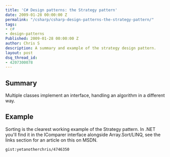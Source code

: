 ```yaml
---
title: 'C# Design patterns: the Strategy pattern'
date: 2009-01-28 00:00:00 Z
permalink: "/csharp/csharp-design-patterns-the-strategy-pattern/"
tags:
- c#
- design-patterns
Published: 2009-01-28 00:00:00 Z
author: Chris S
description: A summary and example of the strategy design pattern.
layout: post
dsq_thread_id:
- 4207300078
---
```


## Summary

Multiple classes implement an interface, handling an algorithm in a different way. 

<!--more-->

## Example

Sorting is the clearest working example of the Strategy pattern. In .NET you'll find it in the IComparer interface alongside Array.Sort/LINQ, see the links section for an article on this on MSDN.

`gist:yetanotherchris/4746350`